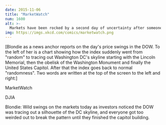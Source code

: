 ```yaml
---
date: 2015-11-06
title: "MarketWatch"
num: 1600
alt: >-
  Markets have been rocked by a second day of uncertainty after someone set up a giant Ouija board on the NYSE wall controlled collectively by the movement of the stock tickers.
img: https://imgs.xkcd.com/comics/marketwatch.png
---
```

[Blondie as a news anchor reports on the day's price swings in the DOW. To the left of her is a chart showing how the index suddenly went from "random" to tracing out Washington DC's skyline starting with the Lincoln Memorial, then the obelisk of the Washington Monument and finally the United States Capitol. After that the index goes back to normal "randomness". Two words are written at the top of the screen to the left and right:]

MarketWatch

DJIA

Blondie: Wild swings on the markets today as investors noticed the DOW was tracing out a silhouette of the DC skyline, and everyone got too weirded out to break the pattern until they finished the capitol building.